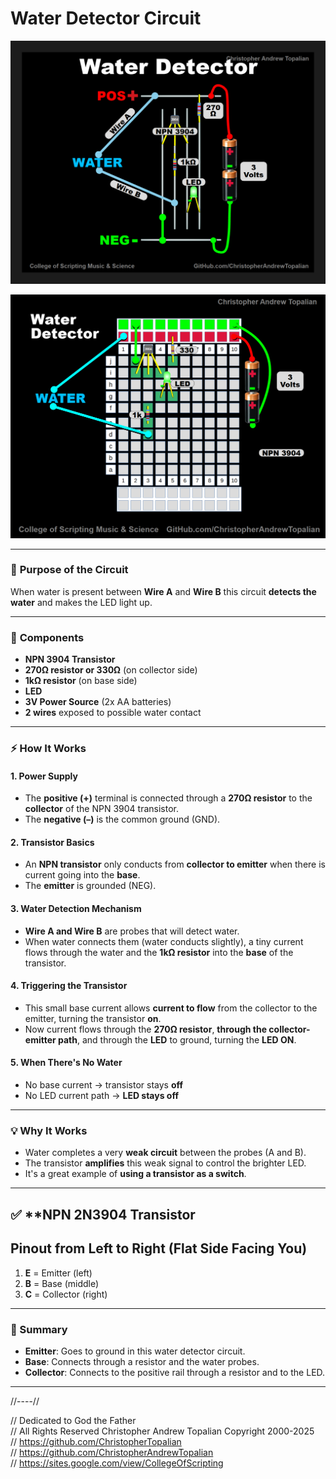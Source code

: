 # **Water Detector Circuit** 

![Water Detector](textures/water_detector_a.png)

![Water Setector](textures/water_detector_b.webp)

---

### 🔧 **Purpose of the Circuit**

When water is present between **Wire A** and **Wire B** this circuit **detects the water** and makes the LED light up. 

---

### 🧩 **Components**

* **NPN 3904 Transistor**
* **270Ω resistor or 330Ω** (on collector side)
* **1kΩ resistor** (on base side)
* **LED**
* **3V Power Source** (2x AA batteries)
* **2 wires** exposed to possible water contact

---

### ⚡ **How It Works**

#### 1. **Power Supply**

* The **positive (+)** terminal is connected through a **270Ω resistor** to the **collector** of the NPN 3904 transistor.
* The **negative (–)** is the common ground (GND).

#### 2. **Transistor Basics**

* An **NPN transistor** only conducts from **collector to emitter** when there is current going into the **base**.
* The **emitter** is grounded (NEG).

#### 3. **Water Detection Mechanism**

* **Wire A and Wire B** are probes that will detect water.
* When water connects them (water conducts slightly), a tiny current flows through the water and the **1kΩ resistor** into the **base** of the transistor.

#### 4. **Triggering the Transistor**

* This small base current allows **current to flow** from the collector to the emitter, turning the transistor **on**.
* Now current flows through the **270Ω resistor**, **through the collector-emitter path**, and through the **LED** to ground, turning the **LED ON**.

#### 5. **When There's No Water**

* No base current → transistor stays **off**
* No LED current path → **LED stays off**

---

### 💡 Why It Works

* Water completes a very **weak circuit** between the probes (A and B).
* The transistor **amplifies** this weak signal to control the brighter LED.
* It's a great example of **using a transistor as a switch**.

---

## ✅ ****NPN 2N3904 Transistor**
## **Pinout from Left to Right (Flat Side Facing You)**

1. **E** = Emitter (left)
2. **B** = Base (middle)
3. **C** = Collector (right)

---

### 🔁 Summary

* **Emitter**: Goes to ground in this water detector circuit.
* **Base**: Connects through a resistor and the water probes.
* **Collector**: Connects to the positive rail through a resistor and to the LED.

---

//----//

// Dedicated to God the Father  
// All Rights Reserved Christopher Andrew Topalian Copyright 2000-2025  
// https://github.com/ChristopherTopalian  
// https://github.com/ChristopherAndrewTopalian  
// https://sites.google.com/view/CollegeOfScripting

